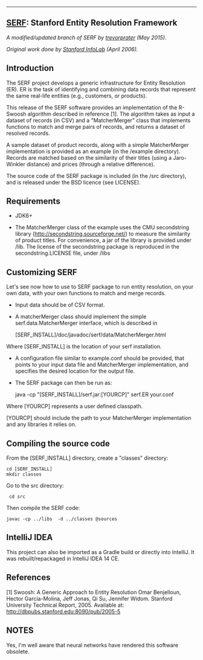 

---------------------------------------------------------------------
[SERF](http://infolab.stanford.edu/serf): Stanford Entity Resolution Framework
---------------------------------------------------------------------
*A modified/updated branch of SERF by [trevorprater](https://github.com/trevorprater/) (May 2015).*

*Original work done by [Stanford InfoLab](http://infolab.stanford.edu/) (April 2006).*


Introduction
---------------------------------------------------------------------

The SERF project develops a generic infrastructure for Entity
Resolution (ER). ER is the task of identifying and combining data
records that represent the same real-life entities (e.g., customers,
or products).

This release of the SERF software provides an implementation of the
R-Swoosh algorithm described in reference [1]. The algorithm takes as
input a dataset of records (in CSV) and a "MatcherMerger" class that
implements functions to match and merge pairs of records, and returns
a dataset of resolved records.

A sample dataset of product records, along with a simple MatcherMerger
implementation is provided as an example (in the /example
directory). Records are matched based on the similarity of their
titles (using a Jaro-Winkler distance) and prices (through a relative
difference).

The source code of the SERF package is included (in the /src
directory), and is released under the BSD licence (see LICENSE).


Requirements
----------------------------------------------------------------------

- JDK6+

- The MatcherMerger class of the example uses the CMU secondstring
  library (http://secondstring.sourceforge.net/) to measure the
  similarity of product titles. For convenience, a jar of the library
  is provided under /lib. The license of the secondstring package is
  reproduced in the secondstring.LICENSE file, under /libs


Customizing SERF 
-----------------------------------------------------------------------

Let's see now how to use to SERF package to run entity resolution, on
your own data, with your own functions to match and merge records.

- Input data should be of CSV format.

- A matcherMerger class should implement the simple
  serf.data.MatcherMerger interface, which is described in

  [SERF_INSTALL]/doc/javadoc/serf/data/MatcherMerger.html

Where [SERF_INSTALL] is the location of your serf installation.

- A configuration file similar to example.conf should be provided,
  that points to your input data file and MatcherMerger
  implementation, and specifies the desired location for the output
  file.

- The SERF package can then be run as:

  java -cp "[SERF_INSTALL]/serf.jar:[YOURCP]" serf.ER your.conf

Where [YOURCP] represents a user defined classpath.

[YOURCP] should include the path to your MatcherMerger implementation
and any libraries it relies on.


Compiling the source code
-----------------------------------------------------------------------

From the [SERF_INSTALL] directory, create a "classes" directory:

    cd [SERF_INSTALL]
    mkdir classes
    
 Go to the src directory:
 
     cd src
    
 Then compile the SERF code:

    javac -cp ../libs  -d ../classes @sources
    

IntelliJ IDEA
-----------------------------------------------------------------------
This project can also be imported as a Gradle build or directly into
IntelliJ. It was rebuilt/repackaged in IntelliJ IDEA 14 CE.


References
-----------------------------------------------------------------------

[1] Swoosh: A Generic Approach to Entity Resolution
    Omar Benjelloun, Hector Garcia-Molina, Jeff Jonas, Qi Su, Jennifer
    Widom. Stanford University Technical Report, 2005.
    Available at: http://dbpubs.stanford.edu:8090/pub/2005-5

   
NOTES
-----------------------------------------------------------------------

Yes, I'm well aware that neural networks have rendered this software obsolete.
